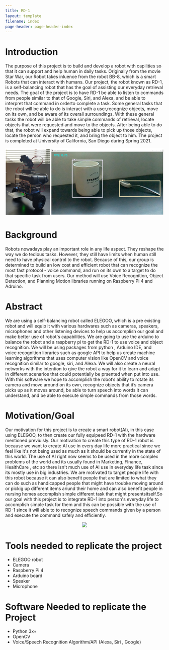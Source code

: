 ```yaml
---
title: RD-1
layout: template
filename: index
page-header: page-header-index 
--- 
```


# Introduction
<p> The purpose of this project is to build and develop a robot with capilities so that it can support and help human in daily tasks. Originally from the movie Star War, our Robot takes inluence from the robot BB-8, which is a smart Robots that can interact with humans. Our project, the robot known as RD-1, is a self-balancing robot that has the goal of assisting our everyday retrieval needs. The goal of the project is to have RD-1 be able to listen to commands from people similar to that of Google, Siri, and Alexa, and be able to interpret that command in orderto complete a task.  Some general tasks that the robot will be able to do is interact with a user,recognize objects, move on its own, and be aware of its overall surroundings.  With these general tasks the robot will be able to take simple commands of retrieval, locate objects that were requested and move to the objects.  After being able to do that, the robot will expand towards being able to pick up those objects, locate the person who requested it, and bring the object to him. The project is completed at University of California, San Diego during Spring 2021.</p>


<p align="center">
  <img src="Photos/rd1_m.png">   
</p>

# Background
<p> Robots nowadays play an important role in any life aspect. They reshape the way we do tedious tasks. However, they still have limits when human still need to have physical control to the robot. Because of this, our group is determined to build an low cost and efficient robot that can recognize the most fast protocol - voice command, and run on its own to a target to do that specific task from users. Our method will use Voice Recognition, Object Detection, and Planning Motion libraries running on Raspberry Pi 4 and Adruino.</p>


# Abstract
We are using a self-balancing robot called ELEGOO, which is a pre existing robot and will equip it with various hardwares such as  cameras, speakers, microphones and other listening devices to help us accomplish our goal and make better use of robot's capabilities. We are going to use the arduino to balance the robot and a raspberry pi to get the RD-1 to use voice and object recognition. We will be using packages from python , Arduino IDE, and voice recognition libraries  such as google API to help us create machine learning algorithms that uses computer vision like OpenCV and voice recognition similar to google, siri, and Alexa. We will also create a neural networks with the intention to give the robot a way for it to learn and adapt in different scenarios that could potentially be prsented when put into use. With this software we hope to accomplish the robot’s ability to rotate its camera and move around on its own, recognize objects that it’s camera picks up as it moves around, be able to turn speech into words it can understand, and be able to execute simple commands from those words.

# Motivation/Goal

Our motivation for this project is to create a smart robot(AI), in this case using ELEGOO, to then create our fully equipeed RD-1 with the hardware mentioned previuisly. Our motivation to create this type of RD-1 robot is because we want to create AI use in every day life more practical since we feel like it's not being used as much as it should be currently in the state of this world. The use of AI right now seems to be used in the more complex problems of the world and its usually found in Marketing, FInance, HealthCare , etc so there isn't much use of AI use in everyday life task since its mostly use in big industries. We are motivated to target people life with this robot because it can also benefit people that are limited to what they can do such as handicapped people that might have troubke moving around or pickig up different items ariund their home and can also benefit people in nursing homes accomplish simple different task that might presentsitself.So our goal with this project is to integrate  RD-1 into person's everyday life to accomplish simple task for them and this can be possible with the use of RD-1 since it will able to to recognize speech commands given by a person and execute the command safely and efficiently. 


<p align="center">
  <img src="Videos/rd1.gif">  
</p>


# Tools needed to replicate the project
 - ELEGOO robot 
 - Camera
 - Raspberry Pi 4
 - Arduino board
 - Speaker 
 - Microphone

# Software Needed to replicate the Project
 - Python 3x+
 - OpenCV
 - Voice/Speech Recognition Algorithm/API (Alexa, Siri , Google)

